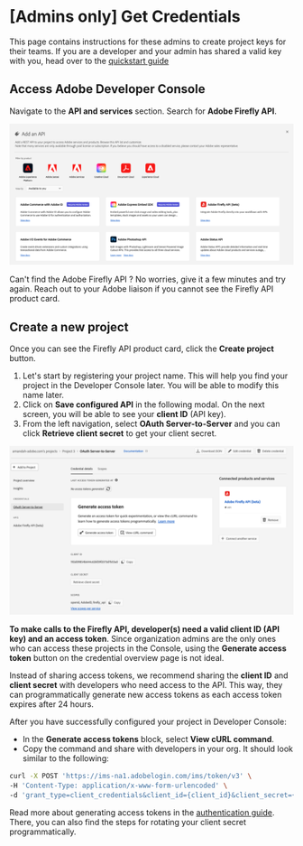 # [Admins only] Get Credentials

<InlineAlert variant="warning" slots="text" />

This page contains instructions for these admins to create project keys for their teams. If you are a developer and your admin has shared a valid key with you, head over to the [quickstart guide](../index.md)

## Access Adobe Developer Console

Navigate to the __API and services__ section. Search for __Adobe Firefly API__.

![API and services page - Firefly API card](../../images/firefly_api_card.png)

Can't find the Adobe Firefly API ? No worries, give it a few minutes and try again. Reach out to your Adobe liaison if you cannot see the Firefly API product card.

## Create a new project

Once you can see the Firefly API product card, click the __Create project__ button.

1. Let's start by registering your project name. This will help you find your project in the Developer Console later. You will be able to modify this name later.
2. Click on __Save configured API__ in the following modal. On the next screen, you will be able to see your __client ID__ (API key).
3. From the left navigation, select __OAuth Server-to-Server__ and you can click __Retrieve client secret__ to get your client secret.

![OAuth Server-to-Server credential page](../../images/credential_page.png)

__To make calls to the Firefly API, developer(s) need a valid client ID (API key) and an access token__. Since organization admins are the only ones who can access these projects in the Console, using the __Generate access token__ button on the credential overview page is not ideal.

<InlineAlert variant="warning" slots="text" />

Instead of sharing access tokens, we recommend sharing the __client ID__ and __client secret__ with developers who need access to the API. This way, they can programmatically generate new access tokens as each access token expires after 24 hours.

After you have successfully configured your project in Developer Console:

- In the __Generate access tokens__ block, select __View cURL command__.
- Copy the command and share with developers in your org. It should look similar to the following:

```bash
curl -X POST 'https://ims-na1.adobelogin.com/ims/token/v3' \
-H 'Content-Type: application/x-www-form-urlencoded' \
-d 'grant_type=client_credentials&client_id={client_id}&client_secret={client_secret}&scope=openid,AdobeID,firefly_enterprise,firefly_api'
```

Read more about generating access tokens in the [authentication guide](../authentication/index.md). There, you can also find the steps for rotating your client secret programmatically.
